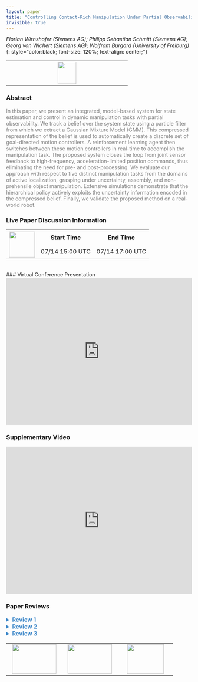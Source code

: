 ```yaml
---
layout: paper
title: "Controlling Contact-Rich Manipulation Under Partial Observability"
invisible: true
---
```

*Florian Wirnshofer (Siemens AG); Philipp Sebastian Schmitt (Siemens AG); Georg von Wichert (Siemens AG); Wolfram Burgard (University of Freiburg)*
{: style="color:black; font-size: 120%; text-align: center;"}

<table width="20%"> <tr>
<td style="width: 20%; text-align: center;"><a href="http://www.roboticsproceedings.org/rss16/p023.pdf"><img src="{{ site.baseurl }}/images/paper_link.png"
width = "50"  height = "60"/> </a> </td>

</tr></table>

### Abstract
<html><p style="color:gray; font-size: 100%; text-align: justified;">
In this paper, we present an integrated, model-based system for state estimation and control in dynamic manipulation tasks with partial observability. We track a belief over the system state using a particle filter from which we extract a Gaussian Mixture Model (GMM). This compressed representation of the belief is used to automatically create a discrete set of goal-directed motion controllers. A reinforcement learning agent then switches between these motion controllers in real-time to accomplish the manipulation task. The proposed system closes the loop from joint sensor feedback to high-frequency, acceleration-limited position commands, thus eliminating the need for pre- and post-processing.  We evaluate our approach with respect to five distinct manipulation tasks from the domains of active localization, grasping under uncertainty, assembly, and non-prehensile object manipulation. Extensive simulations demonstrate that the hierarchical policy actively exploits the uncertainty information encoded in the compressed belief. Finally, we validate the proposed method on a real-world robot.
</p></html>

### Live Paper Discussion Information
<html>
<table width="50%">
<tr> <th rowspan="2"><a href="https://pheedloop.com/rss2020/virtual/"><img src="{{ site.baseurl }}/images/pheedloop_link.png" width = "70"  height = "70"/> </a> </th> <th> Start Time </th> <th> End Time </th> </tr>
<tr> <td> 07/14 15:00 UTC </td><td> 07/14 17:00 UTC </td></tr>
</table> <br> </html>
### Virtual Conference Presentation
<iframe width="100%" height="400" src="https://www.youtube.com/embed/wsLEAaMJ3s8" frameborder="0" allow="accelerometer; autoplay; encrypted-media; gyroscope; picture-in-picture" allowfullscreen></iframe>

### Supplementary Video
<iframe width="100%" height="400" src="https://www.youtube.com/embed/o4zMcKzbY-M " frameborder="0" allow="accelerometer; autoplay; encrypted-media; gyroscope; picture-in-picture" allowfullscreen></iframe>

### Paper Reviews
<details><summary style="font-size:110%; color:#438BCA; cursor: pointer;"><b> Review 1</b></summary>
<p style="color:gray; font-size: 100%; text-align: justified; white-space: pre-line">
In this paper, the authors propose an integrated system for state estimation and  control in dynamic manipulation tasks with partial observability. The system is provided only with an initial belief of the state at the starting time and, then, only joint states are received as feedback.  The pipeline they designed consisted of the following steps: 1) they track the belief over the system state using a particle filter; 2) they compressed the belief in a GMM model; 3) they use the GMM model to automatically create a discrete set of goal-directed motion controllers; 3) they finally use RL to learn a high-level switcher which selects the low-level motion controllers.

Even though the results are interesting and promising, the paper is not clear and lacks of explanation in several points.
For this reason, I'm not convinced about the usefulness and relevance of the proposed method, in that it sounds over complicated and not so clear. I think a better shape of the paper would help in evaluating the contributions better.

Here after, I'll give more detailed feedback on each section.

Abstract:
In my opinion, saying immediately why the environment is partially observable would value the paper much more.
In general, the authors never say explicitly why the system is PO, making the reading not to clear at a first glance.

Introduction:
Again, also here the PO is not properly explained. It seems the authors attribute the PO to the fact that the system has high-dimensional state and action space, nonlinear dynamics, multimodal distributions and real-time constraints, while it is instead because the only feedback is given by the joint states. Even though this is written, it's not explained properly.
Also, what does this sentence mean: "Our system considers the full state space of objects"?

Related work:
This section includes several works although they are presented in a confusing way in my opinion. A better guiding thread of the speech would improve this section a lot.

Problem formulation and background:
I would not highlight the richness in contact of the considered manipulation tasks. All manipulation tasks require contact with the object and, in particular, the ones addressed in this paper do not require so much contact, in that they mostly consist of pushing tasks.

Controlling manipulation under uncertainty:
In section C., the authors do not explain how the low-level Cartesian controllers are generated, although this seems to be the central contribution. 
In my opinion, equations (8) and (9) make the reader loose the focus. I would rather explain more why acceleration-resolved controllers are advantageous since it is not clear enough from the authors' explanation.
Also the reinforcement learning setting in section D. is not very well explained.

Implementation and results:
The authors should justify more why they use that RL particular training, instead of relying on more standard ways of training policies.
The benchmarks problems chosen for the evaluation are very nice and challenging.
Results are good and pretty clear, even though Fig. 8 could be either explained better or replaced with another kind of plot, since it is not very intuitive. 
Regarding the real world evaluation, more details would be required to better evaluate the quality of the results. Also, is the evaluation executed as zero-shot transfer? Mentioning that would be clearer.

Discussion:
It's good to read that the authors are aware of some of the limitations of their work.
</p> </details>

<details><summary style="font-size:110%; color:#438BCA; cursor: pointer;"><b> Review 2</b></summary>
<p style="color:gray; font-size: 100%; text-align: justified; white-space: pre-line">
The paper proposes an interesting approach to the challenging problem of hierarchical learning in manipulation. The approach is well demonstrated in the experimental section and the belief-space formulation is interesting and sets the contribution apart from other techniques. I also enjoyed the introduction section and thought that the related work section was comprehensive.

I have three comments that I believe may improve the paper. First, in section III.B. the authors mention that z_t is the only feedback observation, denoting the noisy measurements of the states of the robot and does not include the object. However, in the following subsections the particle filtering and belief propagation algorithms operate on the uncertainty of the object. There is some disconnect here and the wording/explanation could be clarified here. Following on this point, the approach depends on an a priori specific number of Gaussian Mixtures to collapse the particles used to propagate belief, but there is no explicit mention/ablation of the effect of variation of their count. There is also an implicit assumption that objects can be detected, counted, and tracked which would could be made explicit early on in the paper. This is a sharp distinction w.r.t. to other approaches that operate on the raw sensory data.

Second, particle depletion seems to be a significant challenge w.r.t. the approach. Particle depletion is commonly encountered in state-estimation, and the paper takes one approach to injecting particles in the physics representations to attempt to fix this issue. This is a solid idea. In the experimental section, the authors attribute some loss in performance to this issue but it appears that this was not the case in the simulation studies. If this is the case, why does particle depletion play a bigger role in real experiments? Any guesses would be extremely helpful to others deploying this or similar approaches.

Third, there is no clear explanation on how the t_i targets for each component policy are chosen w.r.t. to the GMM beliefs of the objects in the scene. There seems to be some hand-engineering here such as making sure contact-free motion is executed before the robot pushes the object. If this is the case, there should be a clarification in the text alongside a more explicit explanation of determining t_i. It would be interesting to see the effect of ablation for these choices on the performance of the approach given a fixed task.
</p> </details>

<details><summary style="font-size:110%; color:#438BCA; cursor: pointer;"><b> Review 3</b></summary>
<p style="color:gray; font-size: 100%; text-align: justified; white-space: pre-line">
While the interesting proposed frame work, the evaluation (especially experimental) is not enough. Rather, while the authors performed some elemental experiment, it seems that it is difficult to implement the proposed method to the real experiment. The contact condition will be very different between simulation and experiment. Moreover, the effect of sensor noise is included in the real experiment (although the simulation is nicely performed). This is especially be crucial under nonprehensile manipulation. 

Justification of the compressed expression of the particle filter is not enough. 



 
</p> </details>

<table width="100%"><tr><td style="width: 30%; text-align: center;"><a href="{{ site.baseurl }}/program/papers/22"> <img src="{{ site.baseurl }}/images/previous_icon.png" width = "120"  height = "80"/> </a> </td>

<td style="width: 30%; text-align: center;"><a href="{{ site.baseurl }}/program/papers"> <img src="{{ site.baseurl }}/images/overview_icon.png" width = "120"  height = "80"/> </a> </td> 

<td style="width: 30%; text-align: center;"><a href="{{ site.baseurl }}/program/papers/24"> <img src="{{ site.baseurl }}/images/next_icon.png" width = "100"  height = "80"/> </a> </td> 

</tr></table>

